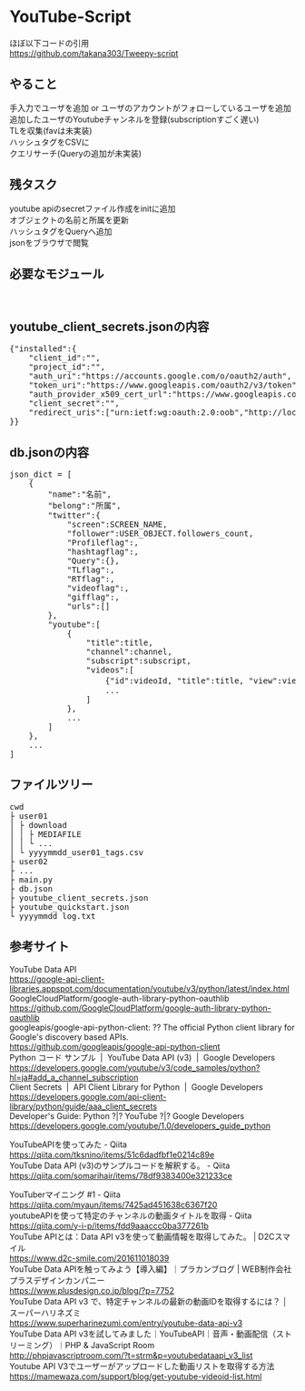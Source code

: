 # YouTube-Script

ほぼ以下コードの引用</br>
https://github.com/takana303/Tweepy-script</br>


## やること
手入力でユーザを追加 or ユーザのアカウントがフォローしているユーザを追加</br>
追加したユーザのYoutubeチャンネルを登録(subscriptionすごく遅い)</br>
TLを収集(favは未実装)</br>
ハッシュタグをCSVに</br>
クエリサーチ(Queryの追加が未実装)</br>


## 残タスク
youtube apiのsecretファイル作成をinitに追加<br>
オブジェクトの名前と所属を更新<br>
ハッシュタグをQueryへ追加<br>
jsonをブラウザで閲覧<br>


## 必要なモジュール
<pre>

</pre>


## youtube_client_secrets.jsonの内容
<pre>
{"installed":{
	"client_id":"<FILLIN>",
	"project_id":"<FILLIN>",
	"auth_uri":"https://accounts.google.com/o/oauth2/auth",
	"token_uri":"https://www.googleapis.com/oauth2/v3/token",
	"auth_provider_x509_cert_url":"https://www.googleapis.com/oauth2/v1/certs",
	"client_secret":"<FILLIN>",
	"redirect_uris":["urn:ietf:wg:oauth:2.0:oob","http://localhost"]
}}
</pre>


## db.jsonの内容

<pre>
json_dict = [
	{
		"name":"名前",
		"belong":"所属",
		"twitter":{
			"screen":SCREEN_NAME,
			"follower":USER_OBJECT.followers_count,
			"Profileflag":,
			"hashtagflag":,
			"Query":{},
			"TLflag":,
			"RTflag":,
			"videoflag":,
			"gifflag":,
			"urls":[]
		},
		"youtube":[
			{
				"title":title,
				"channel":channel, 
				"subscript":subscript,
				"videos":[
					{"id":videoId, "title":title, "view":viewCount, "day":ひづけ},
					...
				]
			},
			...
		]
	},
	...
]
</pre>


## ファイルツリー
<pre>
cwd
├ user01
│ ├ download
│ │ ├ MEDIAFILE
│ │ └ ...
│ └ yyyymmdd_user01_tags.csv
├ user02
├ ...
├ main.py
├ db.json
├ youtube_client_secrets.json
├ youtube_quickstart.json
└ yyyymmdd_log.txt
</pre>


## 参考サイト

YouTube Data API</br>
https://google-api-client-libraries.appspot.com/documentation/youtube/v3/python/latest/index.html</br>
GoogleCloudPlatform/google-auth-library-python-oauthlib</br>
https://github.com/GoogleCloudPlatform/google-auth-library-python-oauthlib</br>
googleapis/google-api-python-client: ?? The official Python client library for Google's discovery based APIs.</br>
https://github.com/googleapis/google-api-python-client</br>
Python コード サンプル  |  YouTube Data API (v3)  |  Google Developers</br>
https://developers.google.com/youtube/v3/code_samples/python?hl=ja#add_a_channel_subscription</br>
Client Secrets  |  API Client Library for Python  |  Google Developers</br>
https://developers.google.com/api-client-library/python/guide/aaa_client_secrets</br>
Developer's Guide: Python ?|? YouTube ?|? Google Developers</br>
https://developers.google.com/youtube/1.0/developers_guide_python</br>

YouTubeAPIを使ってみた - Qiita</br>
https://qiita.com/tksnino/items/51c6dadfbf1e0214c89e</br>
YouTube Data API (v3)のサンプルコードを解釈する。 - Qiita</br>
https://qiita.com/somarihair/items/78df9383400e321233ce</br>

YouTuberマイニング #1 - Qiita</br>
https://qiita.com/myaun/items/7425ad451638c6367f20</br>
youtubeAPIを使って特定のチャンネルの動画タイトルを取得 - Qiita</br>
https://qiita.com/y-i-p/items/fdd9aaaccc0ba377261b</br>
YouTube APIとは：Data API v3を使って動画情報を取得してみた。 | D2Cスマイル</br>
https://www.d2c-smile.com/201611018039</br>
YouTube Data APIを触ってみよう【導入編】｜プラカンブログ | WEB制作会社プラスデザインカンパニー</br>
https://www.plusdesign.co.jp/blog/?p=7752</br>
YouTube Data API v3 で、特定チャンネルの最新の動画IDを取得するには？ │ スーパーハリネズミ</br>
https://www.superharinezumi.com/entry/youtube-data-api-v3</br>
YouTube Data API v3を試してみました｜YouTubeAPI｜音声・動画配信（ストリーミング）｜PHP & JavaScript Room</br>
http://phpjavascriptroom.com/?t=strm&p=youtubedataapi_v3_list</br>
Youtube API V3でユーザーがアップロードした動画リストを取得する方法</br>
https://mamewaza.com/support/blog/get-youtube-videoid-list.html</br>
